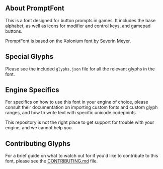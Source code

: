 ## About PromptFont
This is a font designed for button prompts in games. It includes the base alphabet, as well as icons for modifier and control keys, and gamepad buttons.

PromptFont is based on the Xolonium font by Severin Meyer.

## Special Glyphs
Please see the included ``glyphs.json`` file for all the relevant glyphs in the font.

## Engine Specifics
For specifics on how to use this font in your engine of choice, please consult their documentation on importing custom fonts and custom glyph ranges, and how to write text with specific unicode codepoints.

This repository is not the right place to get support for trouble with your engine, and we cannot help you.

## Contributing Glyphs
For a brief guide on what to watch out for if you'd like to contribute to this font, please see the [CONTRIBUTING.md](CONTRIBUTING.md) file.
